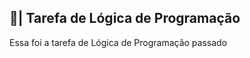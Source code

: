 ## 📑| Tarefa de Lógica de Programação

  Essa foi a tarefa de Lógica de Programação passado 
















